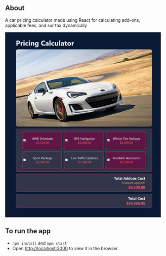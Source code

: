 ## About

A car pricing calculator made using React for calculating add-ons, applicable fees, and sur tax dynamically

![Screenshot](public/images/image1.png)

## To run the app

- `npm install` and `npm start`
- Open [http://localhost:3000](http://localhost:3000) to view it in the browser.
